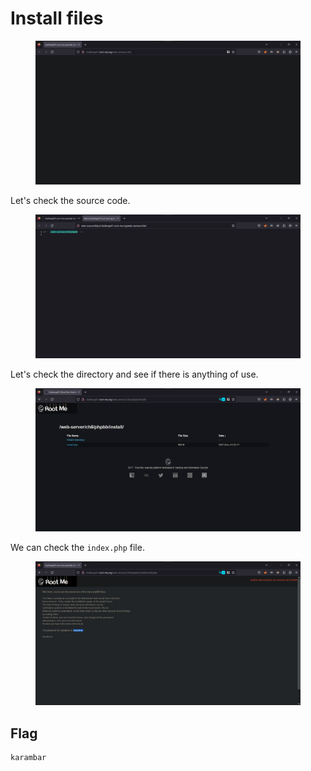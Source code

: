 # Install files

<figure><img src="../../.gitbook/assets/1 (102).png" alt=""><figcaption></figcaption></figure>

Let's check the source code.

<figure><img src="../../.gitbook/assets/2 (97).png" alt=""><figcaption></figcaption></figure>

Let's check the directory and see if there is anything of use.&#x20;

<figure><img src="../../.gitbook/assets/3 (84).png" alt=""><figcaption></figcaption></figure>

We can check the `index.php` file.

<figure><img src="../../.gitbook/assets/4 (66).png" alt=""><figcaption></figcaption></figure>

## Flag

```
karambar
```
